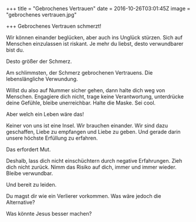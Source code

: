 +++
title = "Gebrochenes Vertrauen"
date = 2016-10-26T03:01:45Z
image = "gebrochenes vertrauen.jpg"

+++
Gebrochenes Vertrauen schmerzt! 

Wir können einander beglücken, aber auch ins Unglück stürzen. Sich auf Menschen einzulassen ist riskant. Je mehr du liebst, desto verwundbarer bist du. 

Desto größer der Schmerz.

Am schlimmsten, der Schmerz gebrochenen Vertrauens. Die lebenslängliche Verwundung.

Willst du also auf Nummer sicher gehen, dann halte dich weg von Menschen. Engagiere dich nicht, trage keine Verantwortung, unterdrücke deine Gefühle, bleibe unerreichbar. Halte die Maske. Sei cool.

Aber welch ein Leben wäre das!

Keiner von uns ist eine Insel. Wir brauchen einander. Wir sind dazu geschaffen, Liebe zu empfangen und Liebe zu geben. Und gerade darin unsere höchste Erfüllung zu erfahren.

Das erfordert Mut.

Deshalb, lass dich nicht einschüchtern durch negative Erfahrungen. Zieh dich nicht zurück. Nimm das Risiko auf dich, immer und immer wieder. Bleibe verwundbar. 

Und bereit zu leiden.

Du magst dir wie ein Verlierer vorkommen. Was wäre jedoch die Alternative? 

Was könnte Jesus besser machen?
